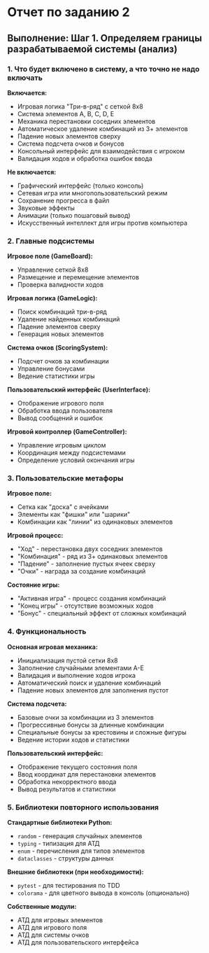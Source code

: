 # Отчет по заданию 2

## Выполнение: Шаг 1. Определяем границы разрабатываемой системы (анализ)

### 1. Что будет включено в систему, а что точно не надо включать

**Включается:**
- Игровая логика "Три-в-ряд" с сеткой 8x8
- Система элементов A, B, C, D, E
- Механика перестановки соседних элементов
- Автоматическое удаление комбинаций из 3+ элементов
- Падение новых элементов сверху
- Система подсчета очков и бонусов
- Консольный интерфейс для взаимодействия с игроком
- Валидация ходов и обработка ошибок ввода

**Не включается:**
- Графический интерфейс (только консоль)
- Сетевая игра или многопользовательский режим
- Сохранение прогресса в файл
- Звуковые эффекты
- Анимации (только пошаговый вывод)
- Искусственный интеллект для игры против компьютера

### 2. Главные подсистемы

**Игровое поле (GameBoard):**
- Управление сеткой 8x8
- Размещение и перемещение элементов
- Проверка валидности ходов

**Игровая логика (GameLogic):**
- Поиск комбинаций три-в-ряд
- Удаление найденных комбинаций
- Падение элементов сверху
- Генерация новых элементов

**Система очков (ScoringSystem):**
- Подсчет очков за комбинации
- Управление бонусами
- Ведение статистики игры

**Пользовательский интерфейс (UserInterface):**
- Отображение игрового поля
- Обработка ввода пользователя
- Вывод сообщений и ошибок

**Игровой контроллер (GameController):**
- Управление игровым циклом
- Координация между подсистемами
- Определение условий окончания игры

### 3. Пользовательские метафоры

**Игровое поле:**
- Сетка как "доска" с ячейками
- Элементы как "фишки" или "шарики"
- Комбинации как "линии" из одинаковых элементов

**Игровой процесс:**
- "Ход" - перестановка двух соседних элементов
- "Комбинация" - ряд из 3+ одинаковых элементов
- "Падение" - заполнение пустых ячеек сверху
- "Очки" - награда за создание комбинаций

**Состояние игры:**
- "Активная игра" - процесс создания комбинаций
- "Конец игры" - отсутствие возможных ходов
- "Бонус" - специальный эффект от сложных комбинаций

### 4. Функциональность

**Основная игровая механика:**
- Инициализация пустой сетки 8x8
- Заполнение случайными элементами A-E
- Валидация и выполнение ходов игрока
- Автоматический поиск и удаление комбинаций
- Падение новых элементов для заполнения пустот

**Система подсчета:**
- Базовые очки за комбинации из 3 элементов
- Прогрессивные бонусы за длинные комбинации
- Специальные бонусы за крестовины и сложные фигуры
- Ведение истории ходов и статистики

**Пользовательский интерфейс:**
- Отображение текущего состояния поля
- Ввод координат для перестановки элементов
- Обработка некорректного ввода
- Вывод результатов и статистики

### 5. Библиотеки повторного использования

**Стандартные библиотеки Python:**
- `random` - генерация случайных элементов
- `typing` - типизация для АТД
- `enum` - перечисления для типов элементов
- `dataclasses` - структуры данных

**Внешние библиотеки (при необходимости):**
- `pytest` - для тестирования по TDD
- `colorama` - для цветного вывода в консоль (опционально)

**Собственные модули:**
- АТД для игровых элементов
- АТД для игрового поля
- АТД для системы очков
- АТД для пользовательского интерфейса
